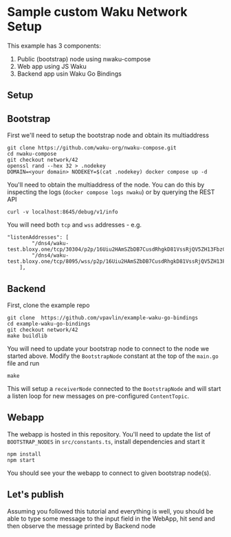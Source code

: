 # Sample custom Waku Network Setup

This example has 3 components:

1. Public (bootstrap) node using nwaku-compose
1. Web app using JS Waku
1. Backend app usin Waku Go Bindings

## Setup

## Bootstrap

First we'll need to setup the bootstrap node and obtain its multiaddress

```
git clone https://github.com/waku-org/nwaku-compose.git
cd nwaku-compose
git checkout network/42
openssl rand --hex 32 > .nodekey
DOMAIN=<your domain> NODEKEY=$(cat .nodekey) docker compose up -d
```

You'll need to obtain the multiaddress of the node. You can do this by inspecting the logs (`docker compose logs nwaku`) or by querying the REST API

```
curl -v localhost:8645/debug/v1/info
```

You will need both `tcp` and `wss` addresses - e.g.

```
"listenAddresses": [
        "/dns4/waku-test.bloxy.one/tcp/30304/p2p/16Uiu2HAmSZbDB7CusdRhgkD81VssRjQV5ZH13FbzCGcdnbbh6VwZ",
        "/dns4/waku-test.bloxy.one/tcp/8095/wss/p2p/16Uiu2HAmSZbDB7CusdRhgkD81VssRjQV5ZH13FbzCGcdnbbh6VwZ"
    ],
```

## Backend

First, clone the example repo

```
git clone  https://github.com/vpavlin/example-waku-go-bindings
cd example-waku-go-bindings
git checkout network/42
make buildlib
```

You will need to update your bootstrap node to connect to the node we started above. Modify the `BootstrapNode` constant at the top of the `main.go` file and run

```
make
```

This will setup a `receiverNode` connected to the `BootstrapNode` and will start a listen loop for new messages on pre-configured `ContentTopic`.

## Webapp

The webapp is hosted in this repository. You'll need to update the list of `BOOTSTRAP_NODES` in `src/constants.ts`, install dependencies and start it

```
npm install
npm start
```

You should see your the webapp to connect to given bootstrap node(s). 

## Let's publish
Assuming you followed this tutorial and everything is well, you should be able to type some message to the input field in the WebApp, hit send and then observe the message printed by Backend node

